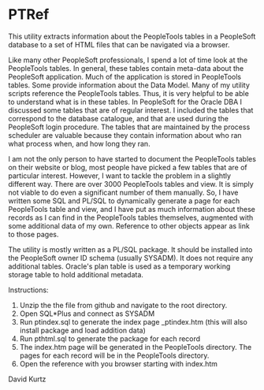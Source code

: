 # PTRef
This utility extracts information about the PeopleTools tables in a PeopleSoft database to a set of HTML files that can be navigated via a browser.

Like many other PeopleSoft professionals, I spend a lot of time look at the PeopleTools tables.  In general, these tables contain meta-data about the PeopleSoft application.  Much of the application is stored in PeopleTools tables. Some provide information about the Data Model.   Many of my utility scripts reference the PeopleTools tables.  Thus, it is very helpful to be able to understand what is in these tables.
In PeopleSoft for the Oracle DBA I discussed some tables that are of regular interest.  I included the tables that correspond to the database catalogue, and that are used during the PeopleSoft login procedure.  The tables that are maintained by the process scheduler are valuable because they contain information about who ran what process when, and how long they ran.

I am not the only person to have started to document the PeopleTools tables on their website or blog, most people have picked a few tables that are of particular interest.  However, I want to tackle the problem in a slightly different way.  There are over 3000 PeopleTools tables and view.  It is simply not viable to do even a significant number of them manually.   So, I have written some SQL and PL/SQL to dynamically generate a page for each PeopleTools table and view, and I have put as much information about these records as I can find in the PeopleTools tables themselves, augmented with some additional data of my own.  Reference to other objects appear as link to those pages. 

The utility is mostly written as a PL/SQL package.  It should be installed into the PeopleSoft owner ID schema (usually SYSADM).  It does not require any additional tables.  Oracle's plan table is used as a temporary working storage table to hold additional metadata.

Instructions:

1. Unzip the the file from github and navigate to the root directory.
2. Open SQL*Plus and connect as SYSADM
3. Run ptindex.sql to generate the index page _ptindex.htm (this will also install package and load addition data)
4. Run pthtml.sql to generate the package for each record
5. The index.htm page will be generated in the PeopleTools directory.  The pages for each record will be in the PeopleTools directory.  
6. Open the reference with you  browser starting with index.htm

David Kurtz